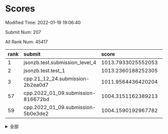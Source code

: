 # Scores

Modified Time: 2022-01-19 19:06:40

Submit Num: 207

All Rank Num: 45417

| rank |               submit               |       score        |       sigma        | pk_num |
| :--- | :--------------------------------- | :----------------- | :----------------- | :----- |
| 1    | jsonzb.test.submission_level_4     | 1013.7933025552053 | 0.7902072583217217 | 879    |
| 2    | jsonzb.test.test_1                 | 1013.2360188252305 | 0.8059265402295901 | 587    |
| 3    | cpp.21_12_24.submission-2b2ea0d7   | 1011.9564436420204 | 0.7701283928790474 | 882    |
| 57   | cpp.2022_01_09.submission-816672bd | 1004.3151162389213 | 0.7213469571341758 | 875    |
| 59   | cpp.2022_01_09.submission-5b0e3de2 | 1004.1590192967782 | 0.7116868389115222 | 879    |


<details>
<summary>全部</summary>

| rank |                 submit                 |       score        |       sigma        | pk_num |
| :--- | :------------------------------------- | :----------------- | :----------------- | :----- |
| 1    | jsonzb.test.submission_level_4         | 1013.7933025552053 | 0.7902072583217217 | 879    |
| 2    | jsonzb.test.test_1                     | 1013.2360188252305 | 0.8059265402295901 | 587    |
| 3    | cpp.21_12_24.submission-2b2ea0d7       | 1011.9564436420204 | 0.7701283928790474 | 882    |
| 4    | gobigger.level_3.submission_level_3_36 | 1011.8056448383924 | 0.7611482306940062 | 875    |
| 5    | gobigger.level_3.submission_level_3_8  | 1011.4358280723393 | 0.7457547363278487 | 879    |
| 6    | gobigger.level_3.submission_level_3_31 | 1011.0460868068272 | 0.7483238657046599 | 882    |
| 7    | gobigger.level_3.submission_level_3_13 | 1010.8492434211201 | 0.7622081344666425 | 878    |
| 8    | gobigger.level_3.submission_level_3_33 | 1010.6887114388379 | 0.7568143708072218 | 884    |
| 9    | gobigger.level_3.submission_level_3_4  | 1010.6818633478176 | 0.7650704102733409 | 877    |
| 10   | gobigger.level_3.submission_level_3_28 | 1010.6814685459547 | 0.74786913379386   | 879    |
| 11   | gobigger.level_3.submission_level_3_37 | 1010.6692893678023 | 0.7612333022389536 | 880    |
| 12   | gobigger.level_3.submission_level_3_26 | 1010.5472252250722 | 0.759127198289315  | 874    |
| 13   | gobigger.level_3.submission_level_3_42 | 1010.545013198335  | 0.7530353900516609 | 880    |
| 14   | gobigger.level_3.submission_level_3_32 | 1010.5395711343225 | 0.7331629124517567 | 876    |
| 15   | gobigger.level_3.submission_level_3_48 | 1010.5214104738817 | 0.7663257325351737 | 883    |
| 16   | gobigger.level_3.submission_level_3_16 | 1010.5192769615547 | 0.7522665364368974 | 884    |
| 17   | gobigger.level_3.submission_level_3_43 | 1010.3499408363534 | 0.7579133252937553 | 871    |
| 18   | gobigger.level_3.submission_level_3_11 | 1010.2605960096685 | 0.7404809739995786 | 881    |
| 19   | gobigger.level_3.submission_level_3_12 | 1010.213822752533  | 0.7521261829062846 | 877    |
| 20   | gobigger.level_3.submission_level_3_15 | 1010.2071072996124 | 0.7334387829351808 | 883    |
| 21   | gobigger.level_3.submission_level_3_21 | 1010.1677391026224 | 0.7676119837862678 | 878    |
| 22   | gobigger.level_3.submission_level_3_45 | 1010.1500886549162 | 0.7335674811203556 | 880    |
| 23   | gobigger.level_3.submission_level_3_44 | 1010.058522120739  | 0.7518040721979427 | 882    |
| 24   | gobigger.level_3.submission_level_3_10 | 1009.8174921738291 | 0.741609406132335  | 880    |
| 25   | gobigger.level_3.submission_level_3_0  | 1009.7993840526212 | 0.7358029383129695 | 881    |
| 26   | gobigger.level_3.submission_level_3_6  | 1009.7963589629818 | 0.7631468134843562 | 877    |
| 27   | gobigger.level_3.submission_level_3_41 | 1009.7378422223949 | 0.7290141006986017 | 877    |
| 28   | gobigger.level_3.submission_level_3_38 | 1009.736151684168  | 0.7387881506664497 | 877    |
| 29   | gobigger.level_3.submission_level_3_20 | 1009.7017388595515 | 0.7407519642800006 | 877    |
| 30   | gobigger.level_3.submission_level_3_24 | 1009.6916495506323 | 0.7343745354563836 | 876    |
| 31   | gobigger.level_3.submission_level_3_2  | 1009.6900474055518 | 0.7399772691345514 | 876    |
| 32   | gobigger.level_3.submission_level_3_3  | 1009.6829079927323 | 0.7385378357040121 | 878    |
| 33   | gobigger.level_3.submission_level_3_27 | 1009.6531731237882 | 0.7742984187279589 | 880    |
| 34   | gobigger.level_3.submission_level_3_18 | 1009.6289448311687 | 0.744885633906063  | 877    |
| 35   | gobigger.level_3.submission_level_3_47 | 1009.5908995534322 | 0.7394807052248115 | 880    |
| 36   | gobigger.level_3.submission_level_3_25 | 1009.5599653746664 | 0.7428909168217267 | 878    |
| 37   | gobigger.level_3.submission_level_3_5  | 1009.5564335741133 | 0.7333992728197202 | 879    |
| 38   | gobigger.level_3.submission_level_3_23 | 1009.5349139652767 | 0.724275937373676  | 881    |
| 39   | gobigger.level_3.submission_level_3_46 | 1009.412931529743  | 0.7438432975850052 | 880    |
| 40   | gobigger.level_3.submission_level_3_19 | 1009.2573497309309 | 0.7328266664103753 | 875    |
| 41   | gobigger.level_3.submission_level_3_9  | 1009.2552934262387 | 0.7657490558563501 | 881    |
| 42   | gobigger.level_3.submission_level_3_49 | 1009.2420407217505 | 0.7429957587684385 | 883    |
| 43   | gobigger.level_3.submission_level_3_29 | 1009.1973879024828 | 0.7493923789436477 | 882    |
| 44   | gobigger.level_3.submission_level_3_7  | 1009.0973874501299 | 0.7454824403791761 | 873    |
| 45   | gobigger.level_3.submission_level_3_1  | 1009.0258707536162 | 0.7538439400186508 | 874    |
| 46   | gobigger.level_3.submission_level_3_34 | 1009.0199114214416 | 0.7374194886508679 | 875    |
| 47   | gobigger.level_3.submission_level_3_40 | 1008.7862546882457 | 0.7391013518288073 | 875    |
| 48   | gobigger.level_3.submission_level_3_39 | 1008.7696538238279 | 0.7416075845761835 | 879    |
| 49   | gobigger.level_3.submission_level_3_35 | 1008.6459626949955 | 0.7239392828336709 | 878    |
| 50   | gobigger.level_3.submission_level_3_14 | 1008.3641936981967 | 0.7432442184442926 | 882    |
| 51   | gobigger.level_3.submission_level_3_22 | 1008.0732650112445 | 0.7434720764272561 | 882    |
| 52   | gobigger.level_3.submission_level_3_30 | 1008.0523376626801 | 0.7334328499829246 | 876    |
| 53   | gobigger.level_3.submission_level_3_17 | 1007.316185584183  | 0.7327250581894523 | 879    |
| 54   | gobigger.level_1.submission_level_1_0  | 1004.8207584853037 | 0.7312394243671076 | 879    |
| 55   | gobigger.level_1.submission_level_1_22 | 1004.5277727840065 | 0.7162623393185887 | 881    |
| 56   | gobigger.level_1.submission_level_1_42 | 1004.3961435261301 | 0.7142040153599047 | 884    |
| 57   | cpp.2022_01_09.submission-816672bd     | 1004.3151162389213 | 0.7213469571341758 | 875    |
| 58   | gobigger.level_1.submission_level_1_33 | 1004.1722430786759 | 0.723736233510054  | 880    |
| 59   | cpp.2022_01_09.submission-5b0e3de2     | 1004.1590192967782 | 0.7116868389115222 | 879    |
| 60   | gobigger.level_1.submission_level_1_17 | 1003.9145814060486 | 0.717936495240635  | 882    |
| 61   | gobigger.level_1.submission_level_1_23 | 1003.7133864487273 | 0.7261320052560744 | 883    |
| 62   | gobigger.level_1.submission_level_1_27 | 1003.704975505119  | 0.7274210335558295 | 879    |
| 63   | gobigger.level_1.submission_level_1_6  | 1003.6897684177001 | 0.7201452241976409 | 885    |
| 64   | gobigger.level_1.submission_level_1_24 | 1003.6789007022356 | 0.7226151611077177 | 873    |
| 65   | gobigger.level_1.submission_level_1_37 | 1003.6719186179953 | 0.7309666207447133 | 871    |
| 66   | gobigger.level_1.submission_level_1_31 | 1003.6641571155841 | 0.7131878717286241 | 882    |
| 67   | gobigger.level_1.submission_level_1_18 | 1003.6566561331485 | 0.7262838921361865 | 877    |
| 68   | gobigger.level_1.submission_level_1_39 | 1003.6229152528616 | 0.7185373658558295 | 884    |
| 69   | gobigger.level_1.submission_level_1_38 | 1003.538336322002  | 0.7296836158719318 | 875    |
| 70   | gobigger.level_1.submission_level_1_2  | 1003.5154688619062 | 0.7237377480583407 | 880    |
| 71   | gobigger.level_1.submission_level_1_34 | 1003.424342520767  | 0.7170289892372654 | 879    |
| 72   | gobigger.level_1.submission_level_1_30 | 1003.3726737584856 | 0.7064515805911353 | 882    |
| 73   | gobigger.level_1.submission_level_1_10 | 1003.3576699082795 | 0.7171962641924792 | 877    |
| 74   | gobigger.level_1.submission_level_1_14 | 1003.315366879772  | 0.7025072854883002 | 877    |
| 75   | gobigger.level_1.submission_level_1_28 | 1003.2824715121004 | 0.7138448247869755 | 879    |
| 76   | gobigger.level_1.submission_level_1_40 | 1003.2800448465725 | 0.7070894489914233 | 875    |
| 77   | gobigger.level_1.submission_level_1_49 | 1003.2402082411422 | 0.7194251599098422 | 883    |
| 78   | gobigger.level_1.submission_level_1_19 | 1003.2092414418829 | 0.7143349904585662 | 881    |
| 79   | gobigger.level_1.submission_level_1_45 | 1003.2028448440462 | 0.7245979383746741 | 879    |
| 80   | gobigger.level_1.submission_level_1_12 | 1003.1310084178879 | 0.7152576334415797 | 880    |
| 81   | gobigger.level_1.submission_level_1_35 | 1003.0104338609093 | 0.7176766273073644 | 886    |
| 82   | gobigger.level_1.submission_level_1_1  | 1002.9737455936043 | 0.7089578935343619 | 878    |
| 83   | gobigger.level_1.submission_level_1_9  | 1002.9129344960932 | 0.7306790418677716 | 875    |
| 84   | gobigger.level_1.submission_level_1_13 | 1002.9121767676935 | 0.7215417629043471 | 876    |
| 85   | gobigger.level_1.submission_level_1_36 | 1002.8942646961775 | 0.7107521999765077 | 879    |
| 86   | gobigger.level_1.submission_level_1_16 | 1002.8890334800557 | 0.7195935969153194 | 877    |
| 87   | gobigger.level_1.submission_level_1_32 | 1002.8336708037133 | 0.7044864899424733 | 874    |
| 88   | gobigger.level_1.submission_level_1_29 | 1002.7776052059874 | 0.7160363301071637 | 876    |
| 89   | gobigger.level_1.submission_level_1_5  | 1002.7774622958126 | 0.7140941588666706 | 880    |
| 90   | gobigger.level_1.submission_level_1_26 | 1002.7742624758395 | 0.7154118816108911 | 874    |
| 91   | gobigger.level_1.submission_level_1_41 | 1002.6471862604271 | 0.7070964204697353 | 877    |
| 92   | gobigger.level_1.submission_level_1_11 | 1002.6441638280652 | 0.7164434881246478 | 878    |
| 93   | gobigger.level_1.submission_level_1_8  | 1002.6412551683225 | 0.7291356408259698 | 877    |
| 94   | gobigger.level_1.submission_level_1_25 | 1002.5932525944875 | 0.7083700230338623 | 879    |
| 95   | gobigger.level_1.submission_level_1_20 | 1002.5428341950624 | 0.7210011503844299 | 886    |
| 96   | gobigger.level_1.submission_level_1_15 | 1002.401258099023  | 0.7201858216270017 | 880    |
| 97   | gobigger.level_1.submission_level_1_47 | 1002.3847150713312 | 0.7168161982982597 | 880    |
| 98   | gobigger.level_1.submission_level_1_44 | 1002.3391911650947 | 0.725576443295924  | 882    |
| 99   | gobigger.level_1.submission_level_1_7  | 1002.2947986822622 | 0.7101615770452024 | 883    |
| 100  | gobigger.level_1.submission_level_1_48 | 1002.2290091385343 | 0.7109900103025256 | 883    |
| 101  | gobigger.level_1.submission_level_1_43 | 1002.1480254567393 | 0.709231746354527  | 877    |
| 102  | gobigger.level_1.submission_level_1_3  | 1002.03190048044   | 0.7210013826925311 | 879    |
| 103  | gobigger.level_1.submission_level_1_4  | 1001.9177024218578 | 0.7055996720823797 | 878    |
| 104  | gobigger.level_1.submission_level_1_21 | 1001.504583869634  | 0.7043760695332595 | 878    |
| 105  | gobigger.level_1.submission_level_1_46 | 1001.3884229337579 | 0.7168224384062312 | 880    |
| 106  | gobigger.random.submission_random_40   | 997.4234774225495  | 0.7152764389379253 | 878    |
| 107  | gobigger.random.submission_random_6    | 997.3921284222255  | 0.7081838017633292 | 878    |
| 108  | gobigger.random.submission_random_46   | 996.9606257516743  | 0.7253470175356029 | 878    |
| 109  | gobigger.random.submission_random_3    | 996.7171642777198  | 0.726839093596546  | 879    |
| 110  | gobigger.random.submission_random_25   | 996.6775365202     | 0.7222510594007041 | 881    |
| 111  | gobigger.random.submission_random_34   | 996.6561582238486  | 0.7208057161743862 | 876    |
| 112  | gobigger.random.submission_random_28   | 996.5346758611158  | 0.6980438534338953 | 876    |
| 113  | gobigger.random.submission_random_4    | 996.5157173022186  | 0.7201235072693792 | 881    |
| 114  | gobigger.random.submission_random_23   | 996.4818926008784  | 0.7242596338078967 | 878    |
| 115  | gobigger.random.submission_random_1    | 996.4617229225398  | 0.7180138312210628 | 883    |
| 116  | gobigger.random.submission_random_41   | 996.4486569960116  | 0.7136575427829792 | 879    |
| 117  | gobigger.random.submission_random_45   | 996.4134752382133  | 0.736181370563882  | 879    |
| 118  | gobigger.random.submission_random_7    | 996.3930016537115  | 0.7141511965468822 | 882    |
| 119  | gobigger.random.submission_random_35   | 996.2891802002309  | 0.7366455149433081 | 877    |
| 120  | gobigger.random.submission_random_37   | 996.207429954126   | 0.7064026766730691 | 882    |
| 121  | gobigger.random.submission_random_47   | 996.1720368125106  | 0.7137198408791412 | 883    |
| 122  | gobigger.random.submission_random_29   | 996.145240903231   | 0.7253909835236908 | 874    |
| 123  | gobigger.random.submission_random_38   | 996.1296985383719  | 0.7299585259503707 | 884    |
| 124  | gobigger.random.submission_random_18   | 996.1134923164167  | 0.7220536307938487 | 878    |
| 125  | gobigger.random.submission_random_33   | 996.0680890705007  | 0.7375140416585225 | 883    |
| 126  | gobigger.random.submission_random_42   | 996.0523251288647  | 0.7314363162833388 | 878    |
| 127  | gobigger.random.submission_random_39   | 996.0414773384769  | 0.7212440571095557 | 879    |
| 128  | gobigger.random.submission_random_36   | 996.0167663287463  | 0.7228542423725887 | 877    |
| 129  | gobigger.random.submission_random_16   | 995.9716122346658  | 0.7242032688109171 | 879    |
| 130  | gobigger.random.submission_random_13   | 995.949083946687   | 0.7348588770461021 | 886    |
| 131  | gobigger.random.submission_random_10   | 995.8673599043499  | 0.7383276854944727 | 882    |
| 132  | gobigger.random.submission_random_15   | 995.770781976565   | 0.7271775428949285 | 875    |
| 133  | gobigger.random.submission_random_22   | 995.7354156861646  | 0.7209870528168922 | 882    |
| 134  | gobigger.random.submission_random_21   | 995.7164043525542  | 0.7156880470703185 | 878    |
| 135  | gobigger.random.submission_random_5    | 995.70498909973    | 0.7177894991433746 | 878    |
| 136  | gobigger.random.submission_random_2    | 995.7013199829726  | 0.7076286693732352 | 878    |
| 137  | gobigger.random.submission_random_9    | 995.6231028001206  | 0.7244996174137862 | 874    |
| 138  | gobigger.random.submission_random_20   | 995.6159450038376  | 0.7230808380889443 | 873    |
| 139  | gobigger.random.submission_random_30   | 995.608914217376   | 0.710906263910603  | 878    |
| 140  | gobigger.random.submission_random_19   | 995.598942053165   | 0.7069735067800049 | 883    |
| 141  | gobigger.random.submission_random_32   | 995.5879020699233  | 0.6945098905975132 | 879    |
| 142  | gobigger.random.submission_random_43   | 995.5681896373993  | 0.7345984189470204 | 881    |
| 143  | gobigger.random.submission_random_0    | 995.5374302735044  | 0.7349170380895688 | 880    |
| 144  | gobigger.random.submission_random_11   | 995.5158799205051  | 0.7248135777400866 | 882    |
| 145  | gobigger.random.submission_random_44   | 995.4601003493971  | 0.7218917685660989 | 878    |
| 146  | gobigger.random.submission_random_17   | 995.43070974731    | 0.7065583629961143 | 881    |
| 147  | gobigger.random.submission_random_48   | 995.207726444266   | 0.7120627850370856 | 880    |
| 148  | gobigger.random.submission_random_14   | 995.1777393924972  | 0.7181704570483303 | 881    |
| 149  | gobigger.random.submission_random_8    | 995.1214821421253  | 0.7148916954966746 | 874    |
| 150  | gobigger.random.submission_random_12   | 995.1000879111166  | 0.7210891996752782 | 881    |
| 151  | gobigger.random.submission_random_27   | 995.0292374816564  | 0.7188370670862724 | 888    |
| 152  | gobigger.level_2.submission_level_2_3  | 995.0160393555791  | 0.7382575539401671 | 876    |
| 153  | gobigger.random.submission_random_24   | 995.0157348779682  | 0.7224697186097195 | 877    |
| 154  | gobigger.random.submission_random_26   | 994.9010175563955  | 0.7217664944506692 | 876    |
| 155  | gobigger.random.submission_random_49   | 994.8598693568666  | 0.7235275583004038 | 880    |
| 156  | gobigger.random.submission_random_31   | 994.8048133432845  | 0.7211565721455986 | 879    |
| 157  | gobigger.level_2.submission_level_2_24 | 993.9704816950438  | 0.7339400483972004 | 881    |
| 158  | gobigger.level_2.submission_level_2_35 | 993.8665629808413  | 0.7371304915435029 | 878    |
| 159  | gobigger.level_2.submission_level_2_33 | 993.8298073349858  | 0.746771752749885  | 879    |
| 160  | gobigger.level_2.submission_level_2_32 | 993.8138454971125  | 0.7309082971216513 | 881    |
| 161  | gobigger.level_2.submission_level_2_22 | 993.8122329839445  | 0.7376382382624397 | 881    |
| 162  | gobigger.level_2.submission_level_2_45 | 993.3816272328692  | 0.7349813771602318 | 874    |
| 163  | gobigger.level_2.submission_level_2_5  | 993.2044576893088  | 0.7388328822924763 | 886    |
| 164  | gobigger.level_2.submission_level_2_14 | 993.1956536429199  | 0.7385034351079889 | 878    |
| 165  | gobigger.level_2.submission_level_2_1  | 993.1064121543292  | 0.7427271335533553 | 878    |
| 166  | gobigger.level_2.submission_level_2_25 | 993.031150399952   | 0.7511189927332139 | 880    |
| 167  | gobigger.level_2.submission_level_2_2  | 992.9943771231092  | 0.7406972748064699 | 882    |
| 168  | gobigger.level_2.submission_level_2_31 | 992.8900581350235  | 0.7433548209874992 | 882    |
| 169  | gobigger.level_2.submission_level_2_43 | 992.8052307136115  | 0.736095625550051  | 882    |
| 170  | gobigger.level_2.submission_level_2_8  | 992.7990936751935  | 0.7493460194007959 | 878    |
| 171  | gobigger.level_2.submission_level_2_18 | 992.7310674393391  | 0.7632674985848279 | 881    |
| 172  | gobigger.level_2.submission_level_2_41 | 992.7100850256319  | 0.7321852437734644 | 883    |
| 173  | gobigger.level_2.submission_level_2_37 | 992.6923035184745  | 0.756579132373593  | 882    |
| 174  | gobigger.level_2.submission_level_2_28 | 992.6694492127621  | 0.7282379784909282 | 882    |
| 175  | gobigger.level_2.submission_level_2_20 | 992.6670227121142  | 0.755087982238341  | 877    |
| 176  | gobigger.level_2.submission_level_2_26 | 992.5901709250927  | 0.7590352702061378 | 873    |
| 177  | gobigger.level_2.submission_level_2_11 | 992.5736616211933  | 0.7605532430505108 | 880    |
| 178  | gobigger.level_2.submission_level_2_4  | 992.5655235258508  | 0.7353571379575955 | 879    |
| 179  | gobigger.level_2.submission_level_2_44 | 992.552848738816   | 0.7498632734265849 | 881    |
| 180  | gobigger.level_2.submission_level_2_9  | 992.5370045694028  | 0.7605344024938898 | 880    |
| 181  | gobigger.level_2.submission_level_2_23 | 992.5344509790083  | 0.7476959772784498 | 875    |
| 182  | gobigger.level_2.submission_level_2_13 | 992.5187565063028  | 0.7680109526558084 | 880    |
| 183  | gobigger.level_2.submission_level_2_0  | 992.4982532169062  | 0.7410152041967493 | 878    |
| 184  | gobigger.level_2.submission_level_2_21 | 992.3898033431616  | 0.739031979924072  | 884    |
| 185  | gobigger.level_2.submission_level_2_17 | 992.2291043405426  | 0.7485844065141156 | 885    |
| 186  | gobigger.level_2.submission_level_2_47 | 992.227835201853   | 0.7368192326632423 | 877    |
| 187  | gobigger.level_2.submission_level_2_42 | 992.1425744091383  | 0.7620492252863464 | 881    |
| 188  | gobigger.level_2.submission_level_2_46 | 992.1338068669796  | 0.754934525048034  | 880    |
| 189  | gobigger.level_2.submission_level_2_7  | 992.0363941391596  | 0.7732908897653445 | 874    |
| 190  | gobigger.level_2.submission_level_2_40 | 992.0299130323283  | 0.7496513744219656 | 878    |
| 191  | gobigger.level_2.submission_level_2_34 | 991.7932390279435  | 0.749193434574004  | 876    |
| 192  | gobigger.level_2.submission_level_2_12 | 991.725410135895   | 0.7612943341816963 | 877    |
| 193  | gobigger.level_2.submission_level_2_15 | 991.718160110713   | 0.7538175567635548 | 878    |
| 194  | gobigger.level_2.submission_level_2_27 | 991.5188949516545  | 0.7694842327717174 | 881    |
| 195  | gobigger.level_2.submission_level_2_48 | 991.4805032958942  | 0.7721525163742652 | 879    |
| 196  | gobigger.level_2.submission_level_2_30 | 991.3878726368317  | 0.7583483711693815 | 872    |
| 197  | gobigger.level_2.submission_level_2_49 | 991.0102864025354  | 0.7626502307803705 | 875    |
| 198  | gobigger.level_2.submission_level_2_38 | 991.0057886372865  | 0.79144824234119   | 873    |
| 199  | gobigger.level_2.submission_level_2_29 | 990.9773512459994  | 0.752428337022925  | 884    |
| 200  | gobigger.level_2.submission_level_2_10 | 990.9277848793197  | 0.7433214164180423 | 877    |
| 201  | gobigger.level_2.submission_level_2_6  | 990.9012794441543  | 0.7730674130123284 | 879    |
| 202  | gobigger.level_2.submission_level_2_36 | 990.7510464956229  | 0.7667258220246624 | 882    |
| 203  | gobigger.level_2.submission_level_2_16 | 990.620266830706   | 0.7688499118787411 | 884    |
| 204  | gobigger.level_2.submission_level_2_39 | 989.9402601243069  | 0.7720789354014815 | 885    |
| 205  | gobigger.level_2.submission_level_2_19 | 988.7172126119849  | 0.8217049794942857 | 873    |
| 206  | gobigger.none.submission_none_0        | 976.0379022475527  | 1.4771459864052083 | 876    |
| 207  | gobigger.none.submission_none_1        | 975.414583709331   | 1.4319548760741019 | 876    |

</details>